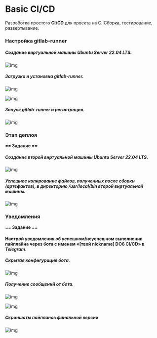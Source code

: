 # Basic CI/CD

Разработка простого **CI/CD** для проекта на C. Сборка, тестирование, развертывание.

### Настройка **gitlab-runner**

##### Создание виртуальной машины *Ubuntu Server 22.04 LTS*.
![img](screenshots/1.1.png)

##### Загрузка и установка **gitlab-runner**.
![img](screenshots/1.2.png)

![img](screenshots/1.3.png)

##### Запуск **gitlab-runner** и регистрация.
![img](screenshots/1.4.png)

### Этап деплоя

**== Задание ==**

##### Создание второй виртуальной машины *Ubuntu Server 22.04 LTS*.
![img](screenshots/5.1.png)

##### Успешное копирование файлов, полученных после сборки (артефактов), в директорию */usr/local/bin* второй виртуальной машины.

![img](screenshots/5.2.png)

### Уведомления

**== Задание ==**

#### Настрой уведомления об успешном/неуспешном выполнении пайплайна через бота с именем «[твой nickname] DO6 CI/CD» в *Telegram*.
##### Скрытая конфигурация бота.
![img](screenshots/6.0.png)
##### Получение сообщений от бота.
![img](screenshots/6.1.png)

![img](screenshots/6.2.png)

##### Скриншоты пайпланов финальной версии
![img](screenshots/7.0.png)


